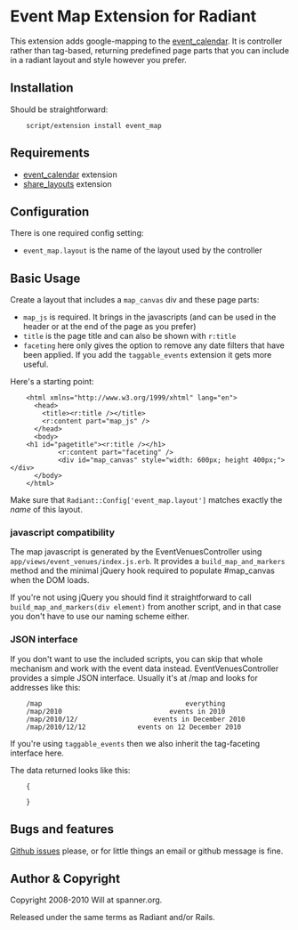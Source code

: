 # Event Map Extension for Radiant

This extension adds google-mapping to the [event_calendar](http://github.com/radiant/radiant-event-calendar-extension). It is controller rather than tag-based, returning predefined page parts that you can include in a radiant layout and style however you prefer.

## Installation

Should be straightforward:

		script/extension install event_map

## Requirements

* [event_calendar](http://github.com/radiant/radiant-event-calendar-extension) extension
* [share_layouts](http://github.com/radiant/radiant-share-layouts-extension) extension

## Configuration

There is one required config setting:

* `event_map.layout` is the name of the layout used by the controller

## Basic Usage

Create a layout that includes a `map_canvas` div and these page parts:

* `map_js` is required. It brings in the javascripts (and can be used in the header or at the end of the page as you prefer)
* `title` is the page title and can also be shown with `r:title`
* `faceting` here only gives the option to remove any date filters that have been applied. If you add the `taggable_events` extension it gets more useful.

Here's a starting point:

		<html xmlns="http://www.w3.org/1999/xhtml" lang="en">
		  <head>
		    <title><r:title /></title>
		    <r:content part="map_js" />
		  </head>
		  <body>
        <h1 id="pagetitle"><r:title /></h1>
				<r:content part="faceting" />
				<div id="map_canvas" style="width: 600px; height 400px;"></div>
		  </body>
		</html>

Make sure that `Radiant::Config['event_map.layout']` matches exactly the _name_ of this layout.

### javascript compatibility

The map javascript is generated by the EventVenuesController using `app/views/event_venues/index.js.erb`. It provides a `build_map_and_markers` method and the minimal jQuery hook required to populate #map_canvas when the DOM loads.

If you're not using jQuery you should find it straightforward to call `build_map_and_markers(div element)` from another script, and in that case you don't have to use our naming scheme either.

### JSON interface

If you don't want to use the included scripts, you can skip that whole mechanism and work with the event data instead. EventVenuesController provides a simple JSON interface. Usually it's at /map and looks for addresses like this:

		/map									everything
		/map/2010							events in 2010
		/map/2010/12/					events in December 2010
		/map/2010/12/12				events on 12 December 2010

If you're using `taggable_events` then we also inherit the tag-faceting interface here.

The data returned looks like this:

		{
			
		}

## Bugs and features

[Github issues](http://github.com/spanner/radiant-event_map-extension/issues) please, or for little things an email or github message is fine.

## Author & Copyright

Copyright 2008-2010 Will at spanner.org.

Released under the same terms as Radiant and/or Rails.
